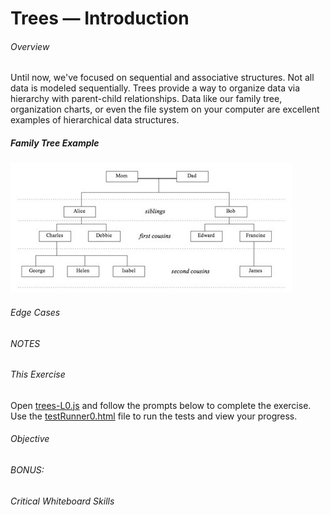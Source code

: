 # Trees &mdash; Introduction


###### Overview

Until now, we've focused on sequential and associative structures.  Not all data is modeled sequentially.  Trees
 provide a way to organize data via hierarchy with parent-child relationships.  Data like our family tree, organization
 charts, or even the file system on your computer are excellent examples of hierarchical data structures.

##### Family Tree Example

![Family Tree](assets/family_tree.jpeg)



###### Edge Cases

 

###### NOTES

    

###### This Exercise


Open [trees-L0.js](ES6/src/trees-L0.js) and follow the prompts below to complete the exercise.  Use 
 the [testRunner0.html](ES6/testRunner0.html) file to run the tests and view your progress.


###### Objective



###### BONUS:



###### Critical Whiteboard Skills

 